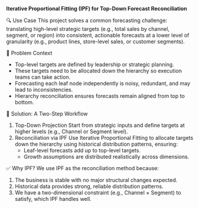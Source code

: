 **Iterative Proportional Fitting (IPF) for Top-Down Forecast Reconciliation**

🔍 Use Case
This project solves a common forecasting challenge: translating high-level strategic targets (e.g., total sales by channel, segment, or region) into consistent, 
actionable forecasts at a lower level of granularity (e.g., product lines, store-level sales, or customer segments).

📌 Problem Context
- Top-level targets are defined by leadership or strategic planning.
- These targets need to be allocated down the hierarchy so execution teams can take action.
- Forecasting each leaf node independently is noisy, redundant, and may lead to inconsistencies.
- Hierarchy reconciliation ensures forecasts remain aligned from top to bottom.

🧠 Solution: A Two-Step Workflow
1. Top-Down Projection
    Start from strategic inputs and define targets at higher levels (e.g., Channel or Segment level).
2. Reconciliation via IPF
    Use Iterative Proportional Fitting to allocate targets down the hierarchy using historical distribution patterns, ensuring:
    * Leaf-level forecasts add up to top-level targets.
    * Growth assumptions are distributed realistically across dimensions.

✅ Why IPF?
We use IPF as the reconciliation method because:
1. The business is stable with no major structural changes expected.
2. Historical data provides strong, reliable distribution patterns.
3. We have a two-dimensional constraint (e.g., Channel × Segment) to satisfy, which IPF handles well.
